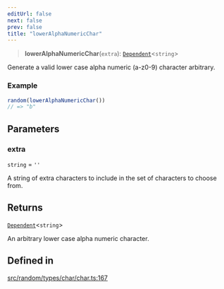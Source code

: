 ```yaml
---
editUrl: false
next: false
prev: false
title: "lowerAlphaNumericChar"
---
```


> **lowerAlphaNumericChar**(`extra`): [`Dependent`](/api/interfaces/dependent/)\<`string`\>

Generate a valid lower case alpha numeric (a-z0-9) character arbitrary.

### Example
```ts
random(lowerAlphaNumericChar())
// => "b"
```

## Parameters

### extra

`string` = `''`

A string of extra characters to include in the set of characters to choose from.

## Returns

[`Dependent`](/api/interfaces/dependent/)\<`string`\>

An arbitrary lower case alpha numeric character.

## Defined in

[src/random/types/char/char.ts:167](https://github.com/skyleague/axioms/blob/75fb1c5c977f1940e84e5cdcef2be336d1fd81da/src/random/types/char/char.ts#L167)
